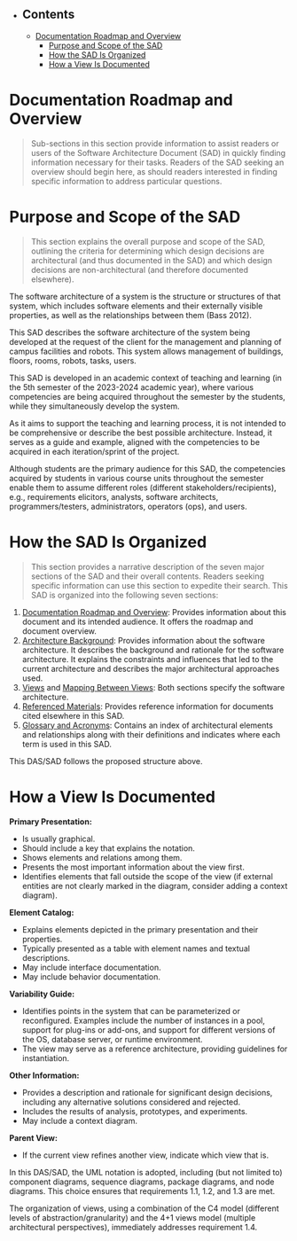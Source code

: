 - ## Contents
  - [Documentation Roadmap and Overview](#documentation-roadmap-and-overview)
    - [Purpose and Scope of the SAD](#purpose-and-scope-of-the-sad)
    - [How the SAD Is Organized](#how-the-sad-is-organized)
    - [How a View Is Documented](#how-a-view-is-documented)

# Documentation Roadmap and Overview

> Sub-sections in this section provide information to assist readers or users of the Software Architecture Document (SAD) in quickly finding information necessary for their tasks. Readers of the SAD seeking an overview should begin here, as should readers interested in finding specific information to address particular questions.

# Purpose and Scope of the SAD

> This section explains the overall purpose and scope of the SAD, outlining the criteria for determining which design decisions are architectural (and thus documented in the SAD) and which design decisions are non-architectural (and therefore documented elsewhere).

The software architecture of a system is the structure or structures of that system, which includes software elements and their externally visible properties, as well as the relationships between them (Bass 2012).

This SAD describes the software architecture of the system being developed at the request of the client for the management and planning of campus facilities and robots. This system allows management of buildings, floors, rooms, robots, tasks, users.

This SAD is developed in an academic context of teaching and learning (in the 5th semester of the 2023-2024 academic year), where various competencies are being acquired throughout the semester by the students, while they simultaneously develop the system.

As it aims to support the teaching and learning process, it is not intended to be comprehensive or describe the best possible architecture. Instead, it serves as a guide and example, aligned with the competencies to be acquired in each iteration/sprint of the project.

Although students are the primary audience for this SAD, the competencies acquired by students in various course units throughout the semester enable them to assume different roles (different stakeholders/recipients), e.g., requirements elicitors, analysts, software architects, programmers/testers, administrators, operators (ops), and users.

# How the SAD Is Organized

> This section provides a narrative description of the seven major sections of the SAD and their overall contents. Readers seeking specific information can use this section to expedite their search. This SAD is organized into the following seven sections:

1. [Documentation Roadmap and Overview](#documentation-roadmap-and-overview): Provides information about this document and its intended audience. It offers the roadmap and document overview.
2. [Architecture Background](#architecture-background): Provides information about the software architecture. It describes the background and rationale for the software architecture. It explains the constraints and influences that led to the current architecture and describes the major architectural approaches used.
3. [Views](#views) and [Mapping Between Views](#mapping-between-views): Both sections specify the software architecture.
4. [Referenced Materials](#referenced-materials): Provides reference information for documents cited elsewhere in this SAD.
5. [Glossary and Acronyms](#glossary-and-acronyms): Contains an index of architectural elements and relationships along with their definitions and indicates where each term is used in this SAD.

This DAS/SAD follows the proposed structure above.

# How a View Is Documented

**Primary Presentation:**
- Is usually graphical.
- Should include a key that explains the notation.
- Shows elements and relations among them.
- Presents the most important information about the view first.
- Identifies elements that fall outside the scope of the view (if external entities are not clearly marked in the diagram, consider adding a context diagram).

**Element Catalog:**
- Explains elements depicted in the primary presentation and their properties.
- Typically presented as a table with element names and textual descriptions.
- May include interface documentation.
- May include behavior documentation.

**Variability Guide:**
- Identifies points in the system that can be parameterized or reconfigured. Examples include the number of instances in a pool, support for plug-ins or add-ons, and support for different versions of the OS, database server, or runtime environment.
- The view may serve as a reference architecture, providing guidelines for instantiation.

**Other Information:**
- Provides a description and rationale for significant design decisions, including any alternative solutions considered and rejected.
- Includes the results of analysis, prototypes, and experiments.
- May include a context diagram.

**Parent View:**
- If the current view refines another view, indicate which view that is.

In this DAS/SAD, the UML notation is adopted, including (but not limited to) component diagrams, sequence diagrams, package diagrams, and node diagrams. This choice ensures that requirements 1.1, 1.2, and 1.3 are met.

The organization of views, using a combination of the C4 model (different levels of abstraction/granularity) and the 4+1 views model (multiple architectural perspectives), immediately addresses requirement 1.4.